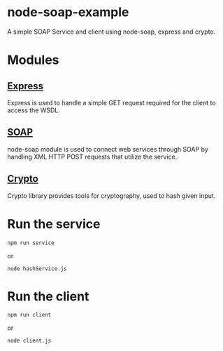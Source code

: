 # node-soap-example
A simple SOAP Service and client using node-soap, express and crypto.

# Modules
## [Express](https://expressjs.com/)
Express is used to handle a simple GET request required for the client to access the WSDL.

## [SOAP](https://github.com/vpulim/node-soap)
node-soap module is used to connect web services through SOAP by handling XML HTTP POST requests that utilize the service.

## [Crypto](https://nodejs.org/api/crypto.html)
Crypto library provides tools for cryptography, used to hash given input.

# Run the service
```
npm run service
```
or
```
node hashService.js
```

# Run the client
```
npm run client
```
or
```
node client.js
```
